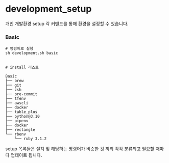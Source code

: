 # development_setup

개인 개발환경 setup
각 커맨드를 통해 환경을 설정할 수 있습니다.

### Basic
```
# 명령어로 실행
sh development.sh basic


# install 리스트

Basic
├── brew
├── git
├── zsh
├── pre-commit
├── tfenv
├── awscli
├── docker
├── table_plus
├── python@3.10
├── pipenv
├── docker
├── rectangle
└── rbenv
    └── ruby 3.1.2

```

setup 목록들은 설치 및 해당하는 명령어가 비슷한 것 끼리 각각 분류되고 필요할 때마다 업데이트 됩니다.
